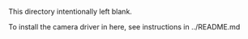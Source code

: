 This directory intentionally left blank.

To install the camera driver in here, see instructions in ../README.md

